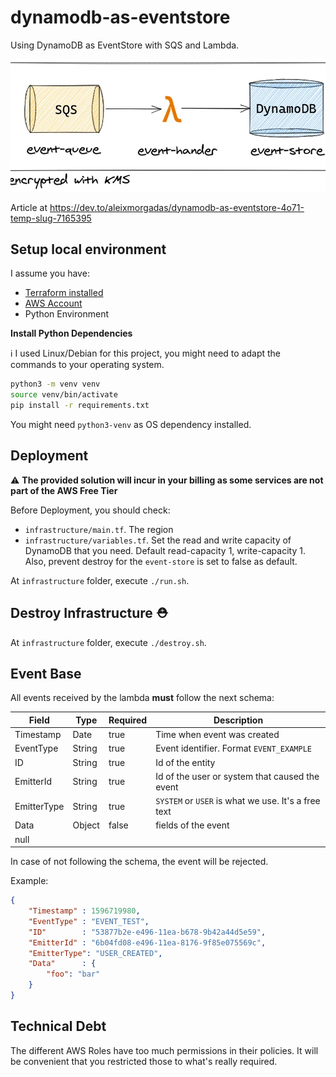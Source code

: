 # dynamodb-as-eventstore

Using DynamoDB as EventStore with SQS and Lambda.

[![practical-dev](.github/assets/infrastructure.png)](https://dev.to/aleixmorgadas/dynamodb-as-eventstore-4o71-temp-slug-7165395)

Article at https://dev.to/aleixmorgadas/dynamodb-as-eventstore-4o71-temp-slug-7165395

## Setup local environment

I assume you have:

- [Terraform installed](https://www.terraform.io/)
- [AWS Account](https://aws.amazon.com/)
- Python Environment

__Install Python Dependencies__

:information_source: I used Linux/Debian for this project, you might need to adapt the commands to your operating system.

```bash
python3 -m venv venv
source venv/bin/activate
pip install -r requirements.txt
```

You might need `python3-venv` as OS dependency installed.

## Deployment

:warning: __The provided solution will incur in your billing as some services are not part of the AWS Free Tier__ 

Before Deployment, you should check:

- `infrastructure/main.tf`. The region
- `infrastructure/variables.tf`. Set the read and write capacity of DynamoDB that you need. Default read-capacity 1, write-capacity 1. Also, prevent destroy for the `event-store` is set to false as default.

At `infrastructure` folder, execute `./run.sh`.

## Destroy Infrastructure :rescue_worker_helmet:

At `infrastructure` folder, execute `./destroy.sh`.

## Event Base

All events received by the lambda __must__ follow the next schema:

| Field     | Type      | Required  | Description   |
| ---       | ----      | ---       | ---           |
| Timestamp | Date      | true      | Time when event was created |
| EventType | String    | true      | Event identifier. Format `EVENT_EXAMPLE` |
| ID        | String    | true      | Id of the entity  |
| EmitterId | String    | true      | Id of the user or system that caused the event |
| EmitterType | String    | true      | `SYSTEM` or `USER` is what we use. It's a free text |
| Data      | Object     | false      | fields of the event |
| null
In case of not following the schema, the event will be rejected.

Example:

```json
{
	"Timestamp"	: 1596719980,
	"EventType"	: "EVENT_TEST",
	"ID"		: "53877b2e-e496-11ea-b678-9b42a44d5e59",
	"EmitterId"	: "6b04fd08-e496-11ea-8176-9f85e075569c",
    "EmitterType": "USER_CREATED",
	"Data"		: {
		"foo": "bar"
	}
}
```

## Technical Debt

The different AWS Roles have too much permissions in their policies. It will be convenient that you restricted those to what's really required.